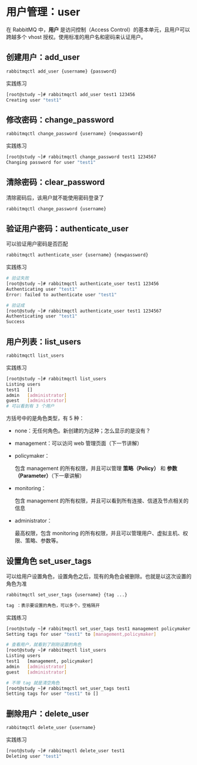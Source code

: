 # 用户管理：user

在 RabbitMQ 中，**用户** 是访问控制（Access Control）的基本单元，且用户可以跨越多个 vhost 授权。使用标准的用户名和密码来认证用户。

## 创建用户：add_user

```bash
rabbitmqctl add_user {username} {password}
```

实践练习

```bash
[root@study ~]# rabbitmqctl add_user test1 123456
Creating user "test1"
```

## 修改密码：change_password

```bash
rabbitmqctl change_password {username} {newpassword}
```

实践练习

```bash
[root@study ~]# rabbitmqctl change_password test1 1234567
Changing password for user "test1"
```

## 清除密码：clear_password

清除密码后，该用户就不能使用密码登录了

```bash
rabbitmqctl change_password {username} 
```

## 验证用户密码：authenticate_user

可以验证用户密码是否匹配

```bash
rabbitmqctl authenticate_user {username} {newpassword}
```

实践练习

```bash
# 验证失败
[root@study ~]# rabbitmqctl authenticate_user test1 123456
Authenticating user "test1"
Error: failed to authenticate user "test1"

# 验证成
[root@study ~]# rabbitmqctl authenticate_user test1 1234567
Authenticating user "test1"
Success
```

## 用户列表：list_users

```bash
rabbitmqctl list_users
```

实践练习

```bash
[root@study ~]# rabbitmqctl list_users
Listing users
test1   []
admin   [administrator]
guest   [administrator]
# 可以看到有 3 个用户
```

方括号中的是角色类型，有 5 种：

- none：无任何角色。新创建的为这种；怎么显示的是没有？

- management：可以访问 web 管理页面（下一节讲解）

- policymaker：

  包含 management 的所有权限，并且可以管理 **策略（Policy）** 和 **参数（Parameter）**（下一章讲解）

- monitoring：

  包含 management 的所有权限，并且可以看到所有连接、信道及节点相关的信息

- administrator：

  最高权限，包含 monitoring 的所有权限，并且可以管理用户、虚拟主机、权限、策略、参数等。

## 设置角色 set_user_tags

可以给用户设置角色，设置角色之后，现有的角色会被删除。也就是以这次设置的角色为准

```bash
rabbitmqctl set_user_tags {username} {tag ...}

tag ：表示要设置的角色，可以多个，空格隔开
```

实践练习

```bash
[root@study ~]# rabbitmqctl set_user_tags test1 management policymaker
Setting tags for user "test1" to [management,policymaker]

# 查看用户，就看到了刚刚设置的角色
[root@study ~]# rabbitmqctl list_users
Listing users
test1   [management, policymaker]
admin   [administrator]
guest   [administrator]

# 不带 tag 就是清空角色
[root@study ~]# rabbitmqctl set_user_tags test1
Setting tags for user "test1" to []

```

## 删除用户：delete_user

```bash
rabbitmqctl delete_user {username}
```

实践练习

```bash
[root@study ~]# rabbitmqctl delete_user test1
Deleting user "test1"
```

